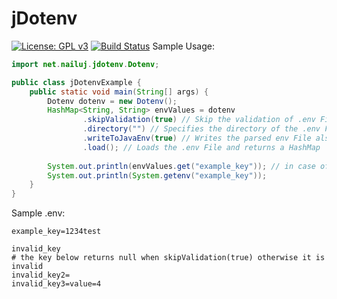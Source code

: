 # jDotenv
[![License: GPL v3](https://img.shields.io/badge/License-GPL%20v3-blue.svg)](https://www.gnu.org/licenses/gpl-3.0)
[![Build Status](https://travis-ci.org/nailujx86/jDotenv.svg?branch=master)](https://travis-ci.org/nailujx86/jDotenv)
Sample Usage:
```java
import net.nailuj.jdotenv.Dotenv;

public class jDotenvExample {
    public static void main(String[] args) {
        Dotenv dotenv = new Dotenv();
        HashMap<String, String> envValues = dotenv
                .skipValidation(true) // Skip the validation of .env Files
                .directory("") // Specifies the directory of the .env File. Defaults to the cwd. "" sets it to the cwd
                .writeToJavaEnv(true) // Writes the parsed env File also to the internal java Environment so you could also do System.getenv() to get values
                .load(); // Loads the .env File and returns a HashMap
        
        System.out.println(envValues.get("example_key")); // in case of .writeToJavaEnv this prints the same value as the line below
        System.out.println(System.getenv("example_key"));
    }
}
```
Sample .env:
```env
example_key=1234test

invalid_key
# the key below returns null when skipValidation(true) otherwise it is invalid
invalid_key2=
invalid_key3=value=4
```
